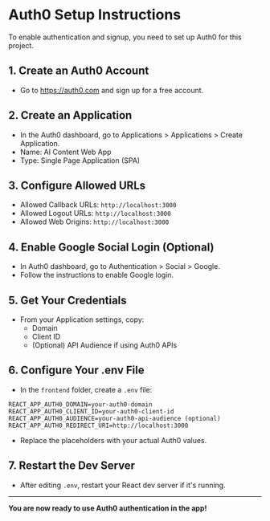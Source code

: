 # Auth0 Setup Instructions

To enable authentication and signup, you need to set up Auth0 for this project.

## 1. Create an Auth0 Account
- Go to https://auth0.com and sign up for a free account.

## 2. Create an Application
- In the Auth0 dashboard, go to Applications > Applications > Create Application.
- Name: AI Content Web App
- Type: Single Page Application (SPA)

## 3. Configure Allowed URLs
- Allowed Callback URLs: `http://localhost:3000`
- Allowed Logout URLs: `http://localhost:3000`
- Allowed Web Origins: `http://localhost:3000`

## 4. Enable Google Social Login (Optional)
- In Auth0 dashboard, go to Authentication > Social > Google.
- Follow the instructions to enable Google login.

## 5. Get Your Credentials
- From your Application settings, copy:
  - Domain
  - Client ID
  - (Optional) API Audience if using Auth0 APIs

## 6. Configure Your .env File
- In the `frontend` folder, create a `.env` file:

```
REACT_APP_AUTH0_DOMAIN=your-auth0-domain
REACT_APP_AUTH0_CLIENT_ID=your-auth0-client-id
REACT_APP_AUTH0_AUDIENCE=your-auth0-api-audience (optional)
REACT_APP_AUTH0_REDIRECT_URI=http://localhost:3000
```

- Replace the placeholders with your actual Auth0 values.

## 7. Restart the Dev Server
- After editing `.env`, restart your React dev server if it's running.

---

**You are now ready to use Auth0 authentication in the app!** 